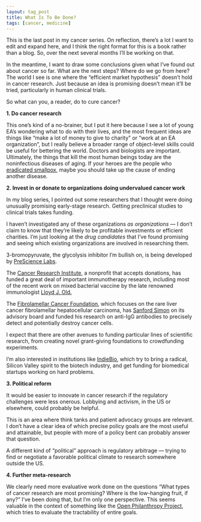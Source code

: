 ```yaml
---
layout: tag_post
title: What Is To Be Done?
tags: [cancer, medicine]
---
```


This is the last post in my cancer series. On reflection, there’s a lot I want to edit and expand here, and I think the right format for this  is a book rather than a blog. So, over the next several months I’ll be working on that.

In the meantime, I want to draw some conclusions given what I’ve found out about cancer so far. What are the next steps? Where do we go from here? The world I see is one where the “efficient market hypothesis” doesn’t hold in cancer research. Just because an idea is promising doesn’t mean it’ll be tried, particularly in human clinical trials.

So what can you, a reader, do to cure cancer?

**1. Do cancer research**

This one’s kind of a no-brainer, but I put it here because I see a lot of young EA’s wondering what to do with their lives, and the most frequent ideas are things like “make a lot of money to give to charity” or “work at an EA organization”, but I really believe a broader range of object-level skills could be useful for bettering the world. Doctors and biologists are important. Ultimately, the things that kill the most human beings today are the noninfectious diseases of aging.  If your heroes are the people who [eradicated smallpox](http://blog.jaibot.com/500-million-but-not-a-single-one-more/), maybe you should take up the cause of ending another disease.

**2. Invest in or donate to organizations doing undervalued cancer work**

In my blog series, I pointed out some researchers that I thought were doing unusually promising early-stage research.  Getting preclinical studies to clinical trials takes funding.

I haven’t investigated any of these organizations _as organizations_ — I don’t claim to know that they’re likely to be profitable investments or efficient charities. I’m just looking at the _drug candidates_ that I’ve found promising and seeing which existing organizations are involved in researching them.

3-bromopyruvate, the glycolysis inhibitor I’m bullish on, is being developed by [PreScience Labs](http://www.presciencelabs.com/).

The [Cancer Research Institute](http://www.cancerresearch.org/), a nonprofit that accepts donations, has funded a great deal of important immunotherapy research, including most of the recent work on mixed bacterial vaccine by the late renowned immunologist [Lloyd J. Old.](https://en.wikipedia.org/wiki/Lloyd_J._Old)

The [Fibrolamellar Cancer Foundation](http://www.fibrofoundation.org/), which focuses on the rare liver cancer fibrolamellar hepatocellular carcinoma, has [Sanford Simon](http://www.rockefeller.edu/research/faculty/labheads/SanfordSimon/) on its advisory board and funded his research on anti-IgG antibodies to precisely detect and potentially destroy cancer cells.

I expect that there are other avenues to funding particular lines of scientific research, from creating novel grant-giving foundations to crowdfunding experiments.

I’m also interested in institutions like [IndieBio](http://www.indiebio.co/), which try to bring a radical, Silicon Valley spirit to the biotech industry, and get funding for biomedical startups working on hard problems.

**3. Political reform**

It would be easier to innovate in cancer research if the regulatory challenges were less onerous.  Lobbying and activism, in the US or elsewhere, could probably be helpful.

This is an area where think tanks and patient advocacy groups are relevant.  I don’t have a clear idea of which precise policy goals are the most useful and attainable, but people with more of a policy bent can probably answer that question.

A different kind of “political” approach is regulatory arbitrage — trying to find or negotiate a favorable political climate to research somewhere outside the US.

**4. Further meta-research**

We clearly need more evaluative work done on the questions “What types of cancer research are most promising? Where is the low-hanging fruit, if any?”  I’ve been doing that, but I’m only one perspective.  This seems valuable in the context of something like the [Open Philanthropy Project](http://www.openphilanthropy.org/), which tries to evaluate the tractability of entire goals.
